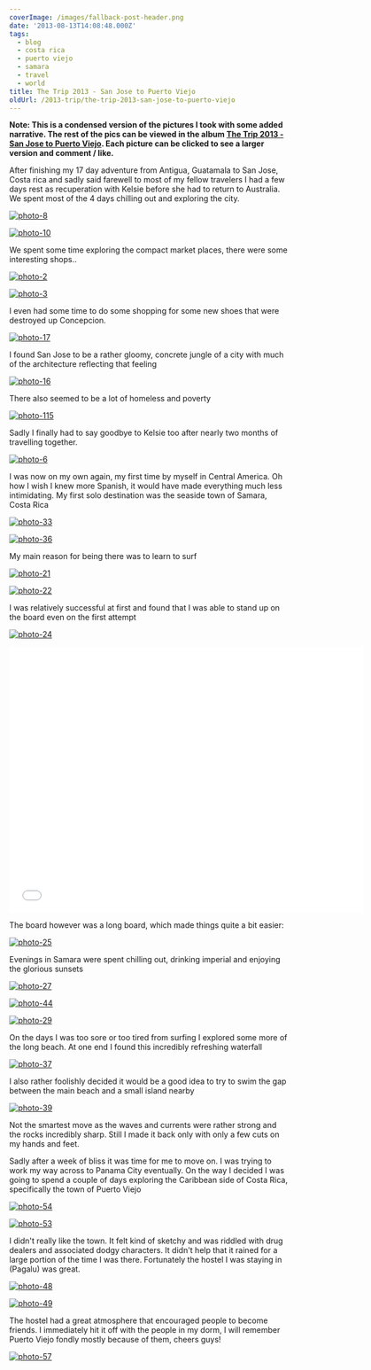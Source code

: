 ```yaml
---
coverImage: /images/fallback-post-header.png
date: '2013-08-13T14:08:48.000Z'
tags:
  - blog
  - costa rica
  - puerto viejo
  - samara
  - travel
  - world
title: The Trip 2013 - San Jose to Puerto Viejo
oldUrl: /2013-trip/the-trip-2013-san-jose-to-puerto-viejo
---
```


**Note: This is a condensed version of the pictures I took with some added narrative. The rest of the pics can be viewed in the album [The Trip 2013 - San Jose to Puerto Viejo](https://www.facebook.com/media/set/?set=a.10151813853231031.1073741843.593661030&type=1&l=0b304b75a9). Each picture can be clicked to see a larger version and comment / like.**

<!-- more -->

After finishing my 17 day adventure from Antigua, Guatamala to San Jose, Costa rica and sadly said farewell to most of my fellow travelers I had a few days rest as recuperation with Kelsie before she had to return to Australia. We spent most of the 4 days chilling out and exploring the city.

[![photo-8](/wp-content/uploads/2013/08/photo-812.jpg)](https://www.facebook.com/photo.php?fbid=10151813854751031&set=a.10151813853231031.1073741843.593661030&type=3&theater)

[![photo-10](/wp-content/uploads/2013/08/photo-1010.jpg)](https://www.facebook.com/photo.php?fbid=10151813855066031&set=a.10151813853231031.1073741843.593661030&type=3&theater)

We spent some time exploring the compact market places, there were some interesting shops..

[![photo-2](/wp-content/uploads/2013/08/photo-212.jpg)](https://www.facebook.com/photo.php?fbid=10151813853811031&set=a.10151813853231031.1073741843.593661030&type=3&theater)

[![photo-3](/wp-content/uploads/2013/08/photo-312.jpg)](https://www.facebook.com/photo.php?fbid=10151813853926031&set=a.10151813853231031.1073741843.593661030&type=3&theater)

I even had some time to do some shopping for some new shoes that were destroyed up Concepcion.

[![photo-17](/wp-content/uploads/2013/08/photo-172.jpg)](https://www.facebook.com/photo.php?fbid=10151813855606031&set=a.10151813853231031.1073741843.593661030&type=3&theater)

I found San Jose to be a rather gloomy, concrete jungle of a city with much of the architecture reflecting that feeling

[![photo-16](/wp-content/uploads/2013/08/photo-162.jpg)](https://www.facebook.com/photo.php?fbid=10151813855596031&set=a.10151813853231031.1073741843.593661030&type=3&theater)

There also seemed to be a lot of homeless and poverty

[![photo-115](/wp-content/uploads/2013/08/photo-115.jpg)](https://www.facebook.com/photo.php?fbid=10151813855341031&set=a.10151813853231031.1073741843.593661030&type=3&theater)

Sadly I finally had to say goodbye to Kelsie too after nearly two months of travelling together.

[![photo-6](/wp-content/uploads/2013/08/photo-612.jpg)](https://www.facebook.com/photo.php?fbid=10151813854341031&set=a.10151813853231031.1073741843.593661030&type=3&theater)

I was now on my own again, my first time by myself in Central America. Oh how I wish I knew more Spanish, it would have made everything much less intimidating. My first solo destination was the seaside town of Samara, Costa Rica

[![photo-33](/wp-content/uploads/2013/08/photo-332.jpg)](https://www.facebook.com/photo.php?fbid=10151813857936031&set=a.10151813853231031.1073741843.593661030&type=3&theater)

[![photo-36](/wp-content/uploads/2013/08/photo-362.jpg)](https://www.facebook.com/photo.php?fbid=10151813858241031&set=a.10151813853231031.1073741843.593661030&type=3&theater)

My main reason for being there was to learn to surf

[![photo-21](/wp-content/uploads/2013/08/photo-213.jpg)](https://www.facebook.com/photo.php?fbid=10151813856511031&set=a.10151813853231031.1073741843.593661030&type=3&theater)

[![photo-22](/wp-content/uploads/2013/08/photo-222.jpg)](https://www.facebook.com/photo.php?fbid=10151813856501031&set=a.10151813853231031.1073741843.593661030&type=3&theater)

I was relatively successful at first and found that I was able to stand up on the board even on the first attempt

[![photo-24](/wp-content/uploads/2013/08/photo-242.jpg)](https://www.facebook.com/photo.php?fbid=10151813856891031&set=a.10151813853231031.1073741843.593661030&type=3&theater)

<iframe width="640" height="480" src="//www.youtube.com/embed/bZDl5EPX2vQ" frameborder="0" allowfullscreen></iframe>

The board however was a long board, which made things quite a bit easier:

[![photo-25](/wp-content/uploads/2013/08/photo-252.jpg)](https://www.facebook.com/photo.php?fbid=10151813857001031&set=a.10151813853231031.1073741843.593661030&type=3&theater)

Evenings in Samara were spent chilling out, drinking imperial and enjoying the glorious sunsets

[![photo-27](/wp-content/uploads/2013/08/photo-272.jpg)](https://www.facebook.com/photo.php?fbid=10151813857131031&set=a.10151813853231031.1073741843.593661030&type=3&theater)

[![photo-44](/wp-content/uploads/2013/08/photo-442.jpg)](https://www.facebook.com/photo.php?fbid=10151813859226031&set=a.10151813853231031.1073741843.593661030&type=3&theater)

[![photo-29](/wp-content/uploads/2013/08/photo-292.jpg)](https://www.facebook.com/photo.php?fbid=10151813857476031&set=a.10151813853231031.1073741843.593661030&type=3&theater)

On the days I was too sore or too tired from surfing I explored some more of the long beach. At one end I found this incredibly refreshing waterfall

[![photo-37](/wp-content/uploads/2013/08/photo-372.jpg)](https://www.facebook.com/photo.php?fbid=10151813858651031&set=a.10151813853231031.1073741843.593661030&type=3&theater)

I also rather foolishly decided it would be a good idea to try to swim the gap between the main beach and a small island nearby

[![photo-39](/wp-content/uploads/2013/08/photo-392.jpg)](https://www.facebook.com/photo.php?fbid=10151813858721031&set=a.10151813853231031.1073741843.593661030&type=3&theater)

Not the smartest move as the waves and currents were rather strong and the rocks incredibly sharp. Still I made it back only with only a few cuts on my hands and feet.

Sadly after a week of bliss it was time for me to move on. I was trying to work my way across to Panama City eventually. On the way I decided I was going to spend a couple of days exploring the Caribbean side of Costa Rica, specifically the town of Puerto Viejo

[![photo-54](/wp-content/uploads/2013/08/photo-542.jpg)](https://www.facebook.com/photo.php?fbid=10151813860201031&set=a.10151813853231031.1073741843.593661030&type=3&theater)

[![photo-53](/wp-content/uploads/2013/08/photo-532.jpg)](https://www.facebook.com/photo.php?fbid=10151813860061031&set=a.10151813853231031.1073741843.593661030&type=3&theater)

I didn't really like the town. It felt kind of sketchy and was riddled with drug dealers and associated dodgy characters. It didn't help that it rained for a large portion of the time I was there. Fortunately the hostel I was staying in (Pagalu) was great.

[![photo-48](/wp-content/uploads/2013/08/photo-482.jpg)](https://www.facebook.com/photo.php?fbid=10151813859661031&set=a.10151813853231031.1073741843.593661030&type=3&theater)

[![photo-49](/wp-content/uploads/2013/08/photo-492.jpg)](https://www.facebook.com/photo.php?fbid=10151813859761031&set=a.10151813853231031.1073741843.593661030&type=3&theater)

The hostel had a great atmosphere that encouraged people to become friends. I immediately hit it off with the people in my dorm, I will remember Puerto Viejo fondly mostly because of them, cheers guys!

[![photo-57](/wp-content/uploads/2013/08/photo-572.jpg)](https://www.facebook.com/photo.php?fbid=10151813860426031&set=a.10151813853231031.1073741843.593661030&type=3&theater)
